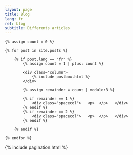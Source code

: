```yaml
---
layout: page
title: Blog
lang: fr
ref: blog
subtitle: Differents articles
---
```




<!-- Posts Index
================================================== -->
<section class="recent-posts">
	
	{% assign count = 0 %}

	{% for post in site.posts %}

		{% if post.lang == "fr" %}
			{% assign count = 1 | plus: count %}

			<div class="column">		
				{% include postbox.html %}
			</div>
			
			{% assign remainder = count | modulo:3 %}
			
			{% if remainder == 1 %} 
				<div class="spacecol">   <p>  </p>   </div>
			{% endif %}
			{% if remainder == 2 %} 
				<div class="spacecol">   <p>  </p>   </div>
			{% endif %}

		{% endif %}

	{% endfor %}

</section>

<!-- Pagination
================================================== -->
<div class="bottompagination">
<div class="pointerup"><i class="fa fa-caret-up"></i></div>
<span class="navigation" role="navigation">
    {% include pagination.html %}

